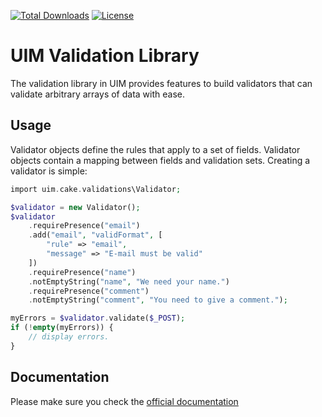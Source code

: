[![Total Downloads](https://img.shields.io/packagist/dt/UIM/validation.svg?style=flat-square)](https://packagist.org/packages/UIM/validation)
[![License](https://img.shields.io/badge/license-MIT-blue.svg?style=flat-square)](LICENSE.txt)

# UIM Validation Library

The validation library in UIM provides features to build validators that can validate arbitrary
arrays of data with ease.

## Usage

Validator objects define the rules that apply to a set of fields. Validator objects contain a mapping between
fields and validation sets. Creating a validator is simple:

```php
import uim.cake.validations\Validator;

$validator = new Validator();
$validator
    .requirePresence("email")
    .add("email", "validFormat", [
        "rule" => "email",
        "message" => "E-mail must be valid"
    ])
    .requirePresence("name")
    .notEmptyString("name", "We need your name.")
    .requirePresence("comment")
    .notEmptyString("comment", "You need to give a comment.");

myErrors = $validator.validate($_POST);
if (!empty(myErrors)) {
    // display errors.
}
```

## Documentation

Please make sure you check the [official documentation](https://book.UIM.org/4/en/core-libraries/validation.html)
